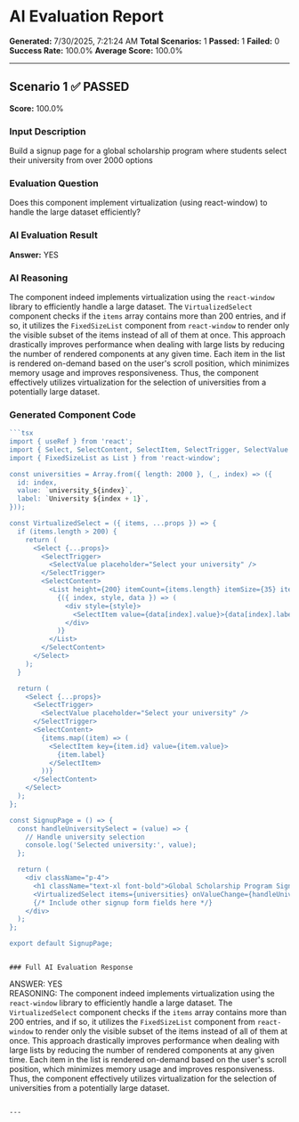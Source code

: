 # AI Evaluation Report

**Generated:** 7/30/2025, 7:21:24 AM
**Total Scenarios:** 1
**Passed:** 1
**Failed:** 0
**Success Rate:** 100.0%
**Average Score:** 100.0%

---

## Scenario 1 ✅ PASSED

**Score:** 100.0%

### Input Description
Build a signup page for a global scholarship program where students select their university from over 2000 options

### Evaluation Question
Does this component implement virtualization (using react-window) to handle the large dataset efficiently?

### AI Evaluation Result
**Answer:** YES

### AI Reasoning
The component indeed implements virtualization using the `react-window` library to efficiently handle a large dataset. The `VirtualizedSelect` component checks if the `items` array contains more than 200 entries, and if so, it utilizes the `FixedSizeList` component from `react-window` to render only the visible subset of the items instead of all of them at once. This approach drastically improves performance when dealing with large lists by reducing the number of rendered components at any given time. Each item in the list is rendered on-demand based on the user's scroll position, which minimizes memory usage and improves responsiveness. Thus, the component effectively utilizes virtualization for the selection of universities from a potentially large dataset.

### Generated Component Code
```typescript
```tsx
import { useRef } from 'react';
import { Select, SelectContent, SelectItem, SelectTrigger, SelectValue } from '@/components/ui/select';
import { FixedSizeList as List } from 'react-window';

const universities = Array.from({ length: 2000 }, (_, index) => ({
  id: index,
  value: `university_${index}`,
  label: `University ${index + 1}`,
}));

const VirtualizedSelect = ({ items, ...props }) => {
  if (items.length > 200) {
    return (
      <Select {...props}>
        <SelectTrigger>
          <SelectValue placeholder="Select your university" />
        </SelectTrigger>
        <SelectContent>
          <List height={200} itemCount={items.length} itemSize={35} itemData={items}>
            {({ index, style, data }) => (
              <div style={style}>
                <SelectItem value={data[index].value}>{data[index].label}</SelectItem>
              </div>
            )}
          </List>
        </SelectContent>
      </Select>
    );
  }

  return (
    <Select {...props}>
      <SelectTrigger>
        <SelectValue placeholder="Select your university" />
      </SelectTrigger>
      <SelectContent>
        {items.map((item) => (
          <SelectItem key={item.id} value={item.value}>
            {item.label}
          </SelectItem>
        ))}
      </SelectContent>
    </Select>
  );
};

const SignupPage = () => {
  const handleUniversitySelect = (value) => {
    // Handle university selection
    console.log('Selected university:', value);
  };

  return (
    <div className="p-4">
      <h1 className="text-xl font-bold">Global Scholarship Program Signup</h1>
      <VirtualizedSelect items={universities} onValueChange={handleUniversitySelect} />
      {/* Include other signup form fields here */}
    </div>
  );
};

export default SignupPage;
```
```

### Full AI Evaluation Response
```
ANSWER: YES  
REASONING: The component indeed implements virtualization using the `react-window` library to efficiently handle a large dataset. The `VirtualizedSelect` component checks if the `items` array contains more than 200 entries, and if so, it utilizes the `FixedSizeList` component from `react-window` to render only the visible subset of the items instead of all of them at once. This approach drastically improves performance when dealing with large lists by reducing the number of rendered components at any given time. Each item in the list is rendered on-demand based on the user's scroll position, which minimizes memory usage and improves responsiveness. Thus, the component effectively utilizes virtualization for the selection of universities from a potentially large dataset.
```

---

